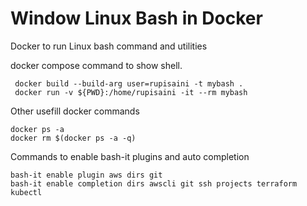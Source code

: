 # Window Linux Bash in Docker
Docker to run Linux bash command and utilities

docker compose command to show shell.
```
 docker build --build-arg user=rupisaini -t mybash . 
 docker run -v ${PWD}:/home/rupisaini -it --rm mybash
```


Other usefill docker commands
```
docker ps -a 
docker rm $(docker ps -a -q)
```

Commands to enable bash-it plugins and auto completion
```
bash-it enable plugin aws dirs git
bash-it enable completion dirs awscli git ssh projects terraform kubectl
```
